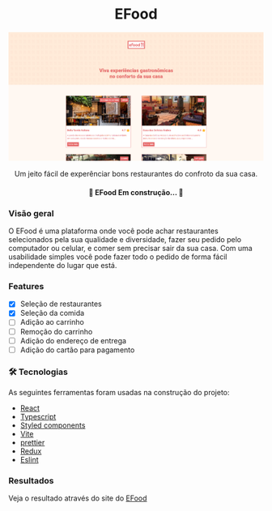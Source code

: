 <h1 align="center">EFood</h1>

![Página inicial da EFood](/src//assets/images/banner.png)

<p align="center">Um jeito fácil de experênciar bons restaurantes do confroto da sua casa.</p>



<h4 align="center">
	🚧  <b>EFood</b>  Em construção...  🚧
</h4>

### Visão geral
O EFood é uma plataforma onde você pode achar restaurantes selecionados pela sua qualidade e diversidade, fazer seu pedido pelo computador ou celular, e comer sem precisar sair da sua casa. Com uma usabilidade simples você pode fazer todo o pedido de forma fácil independente do lugar que está.

### Features

- [x] Seleção de restaurantes
- [x] Seleção da comida
- [ ] Adição ao carrinho
- [ ] Remoção do carrinho
- [ ] Adição do endereço de entrega
- [ ] Adição do cartão para pagamento

### 🛠 Tecnologias

As seguintes ferramentas foram usadas na construção do projeto:

- [React](https://www.react.com)
- [Typescript](https://www.typescriptlang.org/)
- [Styled components](https://styled-components.com/)
- [Vite](https://vitejs.dev/)
- [prettier](https://prettier.io/)
- [Redux](https://redux.js.org/)
- [Eslint](https://eslint.org/)

### Resultados

Veja o resultado através do site do [EFood](https://e-food-rust.vercel.app/)
